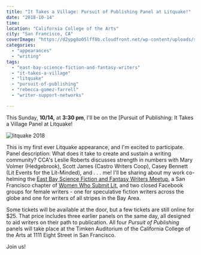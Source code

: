 ```yaml
---
title: "It Takes a Village: Pursuit of Publishing Panel at Litquake!"
date: "2018-10-14"
time:
location: "California College of the Arts"
city: "San Francisco, CA"
coverImage: "https://d2ypg8o05lff0b.cloudfront.net/wp-content/uploads/sites/3/2018/10/LQ-2018-horiz.png"
categories:
  - "appearances"
  - "writing"
tags:
  - "east-bay-science-fiction-and-fantasy-writers"
  - "it-takes-a-village"
  - "litquake"
  - "pursuit-of-publishing"
  - "rebecca-gomez-farrell"
  - "writer-support-networks"

---
```


This Sunday, **10/14,** at **3:30 pm**, I'll be on the [Pursuit of Publishing: It Takes a Village Panel at Litquake!

![litquake 2018](https://d2ypg8o05lff0b.cloudfront.net/wp-content/uploads/sites/3/2018/10/LQ-2018-horiz.png)

This is my first ever Litquake appearance, and I'm excited to participate. Panel description: What does it take to create and sustain a writing community? CCA's Leslie Roberts discusses strength in numbers with Mary Volmer (Hedgebrook), Scott James (Castro Writers Coop), Casey Bennett (Lit Events for the Lit-Minded), and . . . me! I'll be sharing about my work co-helming the [East Bay Science Fiction and Fantasy Writers Meetup](https://www.meetup.com/East-Bay-Science-Fiction-and-Fantasy-Writers/), a San Francisco chapter of [Women Who Submit Lit](http://womenwhosubmitlit.org/), and two closed Facebook groups for female writers - one for speculative fiction writers across the globe and one for writers of all stripes in the Bay Area.

Some tickets will be available at the door, but a few tickets are still online for $25. That price includes three earlier panels on the same day, all designed to aid writers on their path to publication. All four _Pursuit of Publishing_ panels will take place at the Timken Auditorium of the California College of the Arts at 1111 Eight Street in San Francisco.

Join us!
